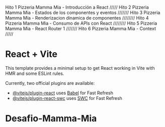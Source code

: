 Hito 1 Pizzeria Mamma Mia - Introducción a React /////
Hito 2 Pizzeria Mamma Mia - Estados de los componentes y eventos ///////
Hito 3 Pizzeria Mamma Mía - Renderizacion dinamica de componentes ////////
Hito 4 Pizzeria Mamma Mia - Consumo de APIs con React ////////
Hito 5 Pizzeria Mamma Mia - React Router 1 ///////
Hito 6 Pizzeria Mamma Mia - Context /////









# React + Vite

This template provides a minimal setup to get React working in Vite with HMR and some ESLint rules.

Currently, two official plugins are available:

- [@vitejs/plugin-react](https://github.com/vitejs/vite-plugin-react/blob/main/packages/plugin-react/README.md) uses [Babel](https://babeljs.io/) for Fast Refresh
- [@vitejs/plugin-react-swc](https://github.com/vitejs/vite-plugin-react-swc) uses [SWC](https://swc.rs/) for Fast Refresh
# Desafio-Mamma-Mia
